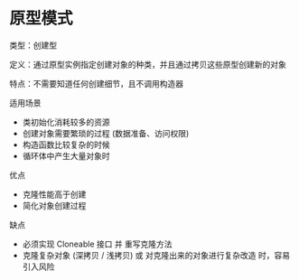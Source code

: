 # 原型模式

类型：创建型

定义：通过原型实例指定创建对象的种类，并且通过拷贝这些原型创建新的对象

特点：不需要知道任何创建细节，且不调用构造器

适用场景
- 类初始化消耗较多的资源
- 创建对象需要繁琐的过程 (数据准备、访问权限)
- 构造函数比较复杂的时候
- 循环体中产生大量对象时

优点
- 克隆性能高于创建
- 简化对象创建过程

缺点
- 必须实现 Cloneable 接口 并 重写克隆方法
- 克隆复杂对象 (深拷贝 / 浅拷贝)  或 对克隆出来的对象进行复杂改造 时，容易引入风险
